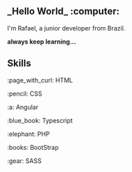 <h2>
    _Hello World_ :computer:
</h2>
<p>
    I'm Rafael, a junior developer from Brazil.
</p>
<p> <strong> always keep learning... </strong> </p>
<h2>
Skills
</h2>
<p><span>:page_with_curl:</span> HTML</p>
<p><span>:pencil:</span> CSS</p>
<p><span>:a:</span> Angular</p>
<p><span>:blue_book:</span> Typescript</p>
<p><span>:elephant:</span> PHP</p>
<p><span>:books:</span> BootStrap</p>
<p><span>:gear:</span> SASS</p>
